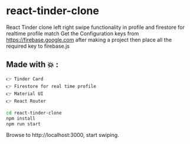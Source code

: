 # react-tinder-clone
React Tinder clone left right swipe functionality in profile and firestore for realtime profile match
Get the Configuration keys from https://firebase.google.com after making a project then place all the required key to firebase.js

## Made with 💥 :
 ```
👉 Tinder Card
👉 Firestore for real time profile
👉 Material UI
👉 React Router
```

``` bash
cd react-tinder-clone
npm install
npm run start
```

Browse to http://localhost:3000, start swiping.